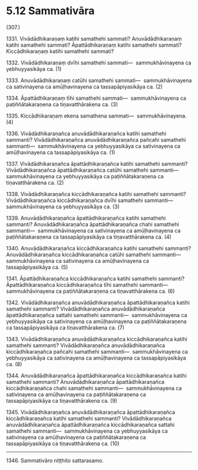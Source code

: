 

# 5.12 Sammativāra



(307.)

1331\. Vivādādhikaraṇaṃ katihi samathehi sammati? Anuvādādhikaraṇaṃ katihi samathehi sammati? Āpattādhikaraṇaṃ katihi samathehi sammati? Kiccādhikaraṇaṃ katihi samathehi sammati?

1332\. Vivādādhikaraṇaṃ dvīhi samathehi sammati—  sammukhāvinayena ca yebhuyyasikāya ca. (1)

1333\. Anuvādādhikaraṇaṃ catūhi samathehi sammati—  sammukhāvinayena ca sativinayena ca amūḷhavinayena ca tassapāpiyasikāya ca. (2)

1334\. Āpattādhikaraṇaṃ tīhi samathehi sammati—  sammukhāvinayena ca paṭiññātakaraṇena ca tiṇavatthārakena ca. (3)

1335\. Kiccādhikaraṇaṃ ekena samathena sammati—  sammukhāvinayena. (4)

1336\. Vivādādhikaraṇañca anuvādādhikaraṇañca katihi samathehi sammanti? Vivādādhikaraṇañca anuvādādhikaraṇañca pañcahi samathehi sammanti—  sammukhāvinayena ca yebhuyyasikāya ca sativinayena ca amūḷhavinayena ca tassapāpiyasikāya ca. (1)

1337\. Vivādādhikaraṇañca āpattādhikaraṇañca katihi samathehi sammanti? Vivādādhikaraṇañca āpattādhikaraṇañca catūhi samathehi sammanti—  sammukhāvinayena ca yebhuyyasikāya ca paṭiññātakaraṇena ca tiṇavatthārakena ca. (2)

1338\. Vivādādhikaraṇañca kiccādhikaraṇañca katihi samathehi sammanti? Vivādādhikaraṇañca kiccādhikaraṇañca dvīhi samathehi sammanti—  sammukhāvinayena ca yebhuyyasikāya ca. (3)

1339\. Anuvādādhikaraṇañca āpattādhikaraṇañca katihi samathehi sammanti? Anuvādādhikaraṇañca āpattādhikaraṇañca chahi samathehi sammanti—  sammukhāvinayena ca sativinayena ca amūḷhavinayena ca paṭiññātakaraṇena ca tassapāpiyasikāya ca tiṇavatthārakena ca. (4)

1340\. Anuvādādhikaraṇañca kiccādhikaraṇañca katihi samathehi sammanti? Anuvādādhikaraṇañca kiccādhikaraṇañca catūhi samathehi sammanti—  sammukhāvinayena ca sativinayena ca amūḷhavinayena ca tassapāpiyasikāya ca. (5)

1341\. Āpattādhikaraṇañca kiccādhikaraṇañca katihi samathehi sammanti? Āpattādhikaraṇañca kiccādhikaraṇañca tīhi samathehi sammanti—  sammukhāvinayena ca paṭiññātakaraṇena ca tiṇavatthārakena ca. (6)

1342\. Vivādādhikaraṇañca anuvādādhikaraṇañca āpattādhikaraṇañca katihi samathehi sammanti? Vivādādhikaraṇañca anuvādādhikaraṇañca āpattādhikaraṇañca sattahi samathehi sammanti—  sammukhāvinayena ca yebhuyyasikāya ca sativinayena ca amūḷhavinayena ca paṭiññātakaraṇena ca tassapāpiyasikāya ca tiṇavatthārakena ca. (7)

1343\. Vivādādhikaraṇañca anuvādādhikaraṇañca kiccādhikaraṇañca katihi samathehi sammanti? Vivādādhikaraṇañca anuvādādhikaraṇañca kiccādhikaraṇañca pañcahi samathehi sammanti—  sammukhāvinayena ca yebhuyyasikāya ca sativinayena ca amūḷhavinayena ca tassapāpiyasikāya ca. (8)

1344\. Anuvādādhikaraṇañca āpattādhikaraṇañca kiccādhikaraṇañca katihi samathehi sammanti? Anuvādādhikaraṇañca āpattādhikaraṇañca kiccādhikaraṇañca chahi samathehi sammanti—  sammukhāvinayena ca sativinayena ca amūḷhavinayena ca paṭiññātakaraṇena ca tassapāpiyasikāya ca tiṇavatthārakena ca. (9)

1345\. Vivādādhikaraṇañca anuvādādhikaraṇañca āpattādhikaraṇañca kiccādhikaraṇañca katihi samathehi sammanti? Vivādādhikaraṇañca anuvādādhikaraṇañca āpattādhikaraṇañca kiccādhikaraṇañca sattahi samathehi sammanti—  sammukhāvinayena ca yebhuyyasikāya ca sativinayena ca amūḷhavinayena ca paṭiññātakaraṇena ca tassapāpiyasikāya ca tiṇavatthārakena ca. (10)

---

1346\. Sammativāro niṭṭhito sattarasamo.





